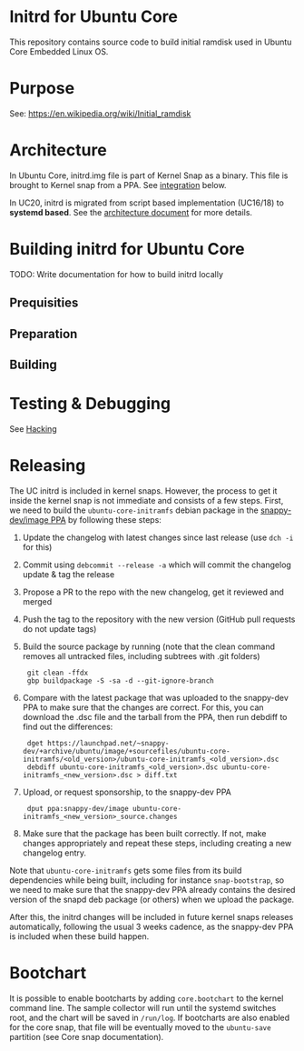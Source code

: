 # Initrd for Ubuntu Core

This repository contains source code to build initial ramdisk used in Ubuntu Core Embedded Linux OS.

# Purpose

See: https://en.wikipedia.org/wiki/Initial_ramdisk

# Architecture

In Ubuntu Core, initrd.img file is part of Kernel Snap as a binary. This file is brought to Kernel snap from a PPA. See [integration](#integrating-with-kernel-snap) below.

In UC20, initrd is migrated from script based implementation (UC16/18) to **systemd based**.
See the [architecture document](ARCHITECTURE.md) for more details.

# Building initrd for Ubuntu Core

TODO: Write documentation for how to build initrd locally

## Prequisities

## Preparation

## Building

# Testing & Debugging

See [Hacking](HACKING.md)

# Releasing

The UC initrd is included in kernel snaps. However, the process to get
it inside the kernel snap is not immediate and consists of a few
steps. First, we need to build the `ubuntu-core-initramfs`
debian package in the [snappy-dev/image
PPA](https://launchpad.net/~snappy-dev/+archive/ubuntu/image) by
following these steps:

1. Update the changelog with latest changes since last release (use `dch -i` for this)
1. Commit using `debcommit --release -a` which will commit the changelog update & tag the release
1. Propose a PR to the repo with the new changelog, get it reviewed and merged
1. Push the tag to the repository with the new version (GitHub pull requests do not update tags)
1. Build the source package by running (note that the clean command
   removes all untracked files, including subtrees with .git folders)

        git clean -ffdx
        gbp buildpackage -S -sa -d --git-ignore-branch

1. Compare with the latest package that was uploaded to the snappy-dev
PPA to make sure that the changes are correct.  For this, you can
download the .dsc file and the tarball from the PPA, then run debdiff
to find out the differences:

        dget https://launchpad.net/~snappy-dev/+archive/ubuntu/image/+sourcefiles/ubuntu-core-initramfs/<old_version>/ubuntu-core-initramfs_<old_version>.dsc
        debdiff ubuntu-core-initramfs_<old_version>.dsc ubuntu-core-initramfs_<new_version>.dsc > diff.txt

1. Upload, or request sponsorship, to the snappy-dev PPA

        dput ppa:snappy-dev/image ubuntu-core-initramfs_<new_version>_source.changes

1. Make sure that the package has been built correctly. If not, make
   changes appropriately and repeat these steps, including creating a
   new changelog entry.

Note that `ubuntu-core-initramfs` gets some files from its build
dependencies while being built, including for instance
`snap-bootstrap`, so we need to make sure that the snappy-dev PPA
already contains the desired version of the snapd deb package (or
others) when we upload the package.

After this, the initrd changes will be included in future kernel snaps
releases automatically, following the usual 3 weeks cadence, as the
snappy-dev PPA is included when these build happen.

# Bootchart

It is possible to enable bootcharts by adding `core.bootchart` to the
kernel command line. The sample collector will run until the systemd
switches root, and the chart will be saved in `/run/log`. If
bootcharts are also enabled for the core snap, that file will be
eventually moved to the `ubuntu-save` partition (see Core snap
documentation).
